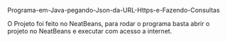 Programa-em-Java-pegando-Json-da-URL-Https-e-Fazendo-Consultas



O Projeto foi feito no NeatBeans, para rodar o programa basta abrir o projeto no NeatBeans e executar com acesso a internet.
